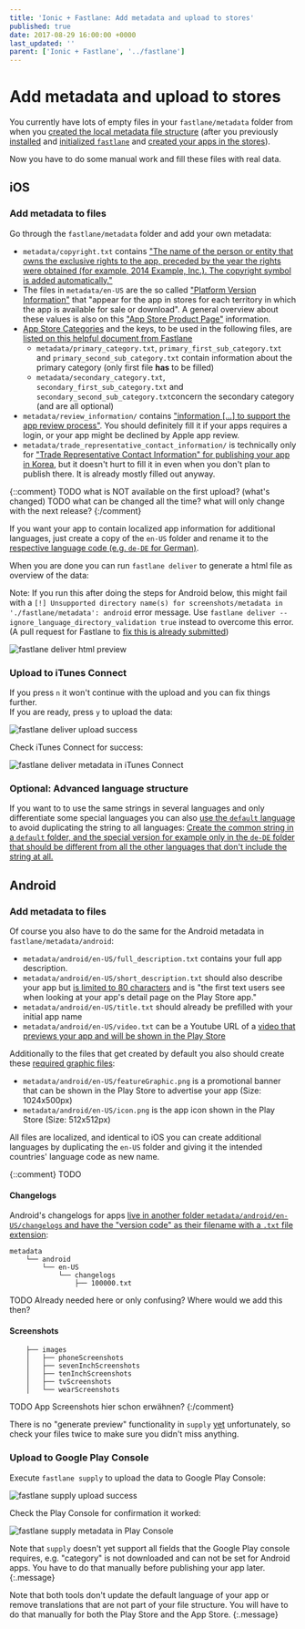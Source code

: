 ```yaml
---
title: 'Ionic + Fastlane: Add metadata and upload to stores'
published: true
date: 2017-08-29 16:00:00 +0000
last_updated: ''
parent: ['Ionic + Fastlane', '../fastlane']
---
```

# Add metadata and upload to stores

You currently have lots of empty files in your `fastlane/metadata` folder from when you [created the local metadata file structure](create-local-file-structure.md) (after you previously [installed](install-fastlane.md) and [initialized `fastlane`](initialize-fastlane-for-your-cordova-ios-and-android-apps.md) and [created your apps in the stores](create-your-remote-app-with-fastlane.md)). 

Now you have to do some manual work and fill these files with real data. 

## iOS

### Add metadata to files

Go through the `fastlane/metadata` folder and add your own metadata:

* `metadata/copyright.txt` contains ["The name of the person or entity that owns the exclusive rights to the app, preceded by the year the rights were obtained (for example, 2014 Example, Inc.). The copyright symbol is added automatically."](https://developer.apple.com/library/content/documentation/LanguagesUtilities/Conceptual/iTunesConnect_Guide/Chapters/Properties.html#//apple_ref/doc/uid/TP40011225-CH26-SW3)
* The files in `metadata/en-US` are the so called ["Platform Version Information"](https://developer.apple.com/library/content/documentation/LanguagesUtilities/Conceptual/iTunesConnect_Guide/Chapters/Properties.html#//apple_ref/doc/uid/TP40011225-CH26-SW3) that "appear for the app in stores for each territory in which the app is available for sale or download". A general overview about these values is also on this ["App Store Product Page"](https://developer.apple.com/app-store/product-page/) information.
* [App Store Categories](https://developer.apple.com/app-store/categories/) and the keys, to be used in the following files, are [listed on this helpful document from Fastlane](https://github.com/fastlane/fastlane/blob/master/deliver/Reference.md#available-categories)
    * `metadata/primary_category.txt`, `primary_first_sub_category.txt` and `primary_second_sub_category.txt` contain information about the primary category (only first file **has** to be filled)
    * `metadata/secondary_category.txt`, `secondary_first_sub_category.txt` and `secondary_second_sub_category.txt`concern the secondary category (and are all optional)
* `metadata/review_information/` contains ["information [...] to support the app review process"](https://developer.apple.com/library/content/documentation/LanguagesUtilities/Conceptual/iTunesConnect_Guide/Chapters/Properties.html#//apple_ref/doc/uid/TP40011225-CH26-SW8). You should definitely fill it if your apps requires a login, or your app might be declined by Apple app review.
* `metadata/trade_representative_contact_information/` is technically only for ["Trade Representative Contact Information" for publishing your app in Korea](https://developer.apple.com/library/content/documentation/LanguagesUtilities/Conceptual/iTunesConnect_Guide/Chapters/Properties.html#//apple_ref/doc/uid/TP40011225-CH26-SW9), but it doesn't hurt to fill it in even when you don't plan to publish there. It is already mostly filled out anyway.

{::comment}
TODO what is NOT available on the first upload? (what's changed)
TODO what can be changed all the time? what will only change with the next release?
{:/comment}

If you want your app to contain localized app information for additional languages, just create a copy of the `en-US` folder and rename it to the [respective language code (e.g. `de-DE` for German)](https://github.com/fastlane/fastlane/blob/master/deliver/Reference.md#available-languages).

When you are done you can run `fastlane deliver` to generate a html file as overview of the data:

Note: If you run this after doing the steps for Android below, this might fail with a `[!] Unsupported directory name(s) for screenshots/metadata in './fastlane/metadata': android` error message. Use `fastlane deliver --ignore_language_directory_validation true` instead to overcome this error. (A pull request for Fastlane to [fix this is already submitted](https://github.com/fastlane/fastlane/pull/10267))

![`fastlane deliver` html preview](/assets/fastlane/fastlane-deliver-preview.png)

### Upload to iTunes Connect

If you press `n` it won't continue with the upload and you can fix things further.  
If you are ready, press `y` to upload the data:

![`fastlane deliver` upload success](/assets/fastlane/fastlane-deliver-upload-success.png)

Check iTunes Connect for success:

![`fastlane deliver` metadata in iTunes Connect](/assets/fastlane/fastlane-deliver-metadata-in-itunes-connect.png)

### Optional: Advanced language structure

If you want to to use the same strings in several languages and only differentiate some special languages you can also [use the `default` language](https://github.com/fastlane/fastlane/tree/master/deliver#default-values) to avoid duplicating the string to all languages: [Create the common string in a `default` folder, and the special version for example only in the `de-DE` folder that should be different from all the other languages that don't include the string at all.](https://github.com/fastlane/fastlane/tree/master/deliver#default-values) 

## Android

### Add metadata to files

Of course you also have to do the same for the Android metadata in `fastlane/metadata/android`:

* `metadata/android/en-US/full_description.txt` contains your full app description.
* `metadata/android/en-US/short_description.txt` should also describe your app but [is limited to 80 characters](https://support.google.com/googleplay/android-developer/answer/113469#store_listing) and is "the first text users see when looking at your app's detail page on the Play Store app."
* `metadata/android/en-US/title.txt` should already be prefilled with your initial app name
* `metadata/android/en-US/video.txt` can be a Youtube URL of a [video that previews your app and will be shown in the Play Store](https://support.google.com/googleplay/android-developer/answer/1078870)

Additionally to the files that get created by default you also should create these [required graphic files](https://support.google.com/googleplay/android-developer/answer/1078870):

* `metadata/android/en-US/featureGraphic.png` is a promotional banner that can be shown in the Play Store to advertise your app (Size: 1024x500px)
* `metadata/android/en-US/icon.png` is the app icon shown in the Play Store (Size: 512x512px)

All files are localized, and identical to iOS you can create additional languages by duplicating the `en-US` folder and giving it the intended countries' language code as new name.

{::comment}
TODO
#### Changelogs 

Android's changelogs for apps [live in another folder `metadata/android/en-US/changelogs` and have the "version code" as their filename with a `.txt` file extension](https://github.com/fastlane/fastlane/tree/master/supply#changelogs-whats-new):

```
metadata
    └── android
        └── en-US
            └── changelogs
                ├── 100000.txt

```
TODO Already needed here or only confusing? Where would we add this then?

#### Screenshots

```
    ├── images
    │   ├── phoneScreenshots
    │   ├── sevenInchScreenshots
    │   ├── tenInchScreenshots
    │   ├── tvScreenshots
    │   └── wearScreenshots

```
TODO App Screenshots hier schon erwähnen?
{:/comment}

There is no "generate preview" functionality in `supply` [yet](https://github.com/fastlane/fastlane/issues/9960) unfortunately, so check your files twice to make sure you didn't miss anything. 

### Upload to Google Play Console

Execute `fastlane supply` to upload the data to Google Play Console:

![`fastlane supply` upload success](/assets/fastlane/fastlane-supply-upload-success.png)

Check the Play Console for confirmation it worked:

![`fastlane supply` metadata in Play Console](/assets/fastlane/fastlane-supply-metadata-in-play-console.png)

Note that `supply` doesn't yet support all fields that the Google Play console requires, e.g. "category" is not downloaded and can not be set for Android apps. You have to do that manually before publishing your app later.
{:.message}

Note that both tools don't update the default language of your app or remove translations that are not part of your file structure. You will have to do that manually for both the Play Store and the App Store.
{:.message}
